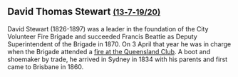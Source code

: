 ## David Thomas Stewart <small>[(13‑7‑19/20)](https://brisbane.discovereverafter.com/profile/31786507 "Go to Memorial Information" )</small>

David Stewart (1826-1897) was a leader in the foundation of the City Volunteer Fire Brigade and succeeded Francis Beattie as Deputy Superintendent of the Brigade in 1870. On 3 April that year he was in charge when the Brigade attended a [fire at the Queensland Club](https://trove.nla.gov.au/newspaper/article/1315243). A boot and shoemaker by trade, he arrived in Sydney in 1834 with his parents and first came to Brisbane in 1860.
